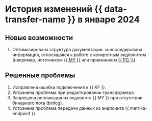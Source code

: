 # История изменений {{ data-transfer-name }} в январе 2024

## Новые возможности

1. Оптимизирована структура документации: консолидирована информация, относящаяся к работе с конкретным эндпоинтом (например, источником [{{ MY }}](../operations/endpoint/source/mysql.md) или приемником [{{ PG }}](../operations/endpoint/target/postgresql.md)). 

## Решенные проблемы

1. Исправлена ошибка подключения к {{ KF }}.
1. Устранена проблема при редактировании трансформера.
1. Запрещена репликация из эндпоинта {{ MY }} при отсутствии бинарного лога (binlog).
1. Устранена проблема передачи данных из эндпоинта {{ metrika-endpoint }}.